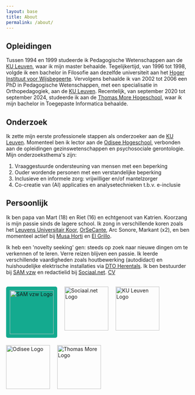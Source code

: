 ```yaml
---
layout: base
title: About
permalink: /about/
---
```


## Opleidingen
Tussen 1994 en 1999 studeerde ik Pedagogische Wetenschappen aan de [KU Leuven](https://ppw.kuleuven.be/), waar ik mijn master behaalde. Tegelijkertijd, van 1996 tot 1998, volgde ik een bachelor in Filosofie aan dezelfde universiteit aan het [Hoger Instituut voor Wijsbegeerte](https://hiw.kuleuven.be/). Vervolgens behaalde ik van 2002 tot 2006 een PhD in Pedagogische Wetenschappen, met een specialisatie in Orthopedagogiek, aan de [KU Leuven](https://ppw.kuleuven.be/). Recentelijk, van september 2020 tot september 2024, studeerde ik aan de [Thomas More Hogeschool](https://thomasmore.be/nl/opleidingen/professionele-bachelor/toegepaste-informatica), waar ik mijn bachelor in Toegepaste Informatica behaalde.

## Onderzoek
Ik zette mijn eerste professionele stappen als onderzoeker aan de [KU Leuven](http://www.kuleuven.be). Momenteel ben ik lector aan de [Odisee Hogeschool](http://www.odisee.be), verbonden aan de opleidingen gezinswetenschappen en psychosociale gerontologie. Mijn onderzoeksthema's zijn:

1. Vraaggestuurde ondersteuning van mensen met een beperking
2. Ouder wordende personen met een verstandelijke beperking
3. Inclusieve en informele zorg: vrijwilliger en/of mantelzorger
4. Co-creatie van (AI) applicaties en analysetechnieken t.b.v. e-inclusie

## Persoonlijk
Ik ben papa van Mart (18) en Riet (16) en echtgenoot van Katrien. Koorzang is mijn passie sinds de lagere school. Ik zong in verschillende koren zoals het [Leuvens Universitair Koor](https://leuvensuniversitairkoor.be/nl/), [OrSeCante](https://www.orsecante.be/), Arc Sonore, Markant (x2), en ben momenteel actief bij [Musa Horti](https://musahorti.be/) en [El Grillo](https://www.elgrillo.be/).

Ik heb een 'novelty seeking' gen: steeds op zoek naar nieuwe dingen om te verkennen of te leren. Verre reizen blijven een passie. Ik leerde verschillende vaardigheden zoals houtbewerking (autodidact) en huishoudelijke elektrische installaties via [DTO Herentals](https://www.hik.be/opleidingen/vakgebied/358?inschrijven=0). Ik ben bestuurder bij [SAM vzw](https://www.samvzw.be/) en redactielid bij [Sociaal.net](https://www.sociaal.net/). [CV](/assets/cv.pdf)

<br>

<div style="display: flex; flex-wrap: wrap; gap: 20px; justify-content: left;">
  <div style="background: #14aa8f; padding: 10px; border-radius: 5px;">
    <img src="https://www.samvzw.be/sites/default/files/SAM-logo.png" alt="SAM vzw Logo" width="120">
  </div>
  <img src="https://sociaal.net/wp-content/uploads/2020/09/logo_baseline_onderaan_colorhigh_res.png" alt="Sociaal.net Logo" width="120">
  <img src="https://upload.wikimedia.org/wikipedia/commons/4/49/KU_Leuven_logo.svg" alt="KU Leuven Logo" width="120">
  <img src="https://upload.wikimedia.org/wikipedia/commons/6/69/Odisee_Logo_Co-hogeschool.png" alt="Odisee Logo" width="120">
  <img src="https://thomasmore.be/themes/custom/tm/assets/images/logo/thomasmore_logo_oranje.svg" alt="Thomas More Logo" width="120">
</div>
